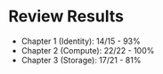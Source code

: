 # Review Results

* Chapter 1 (Identity): 14/15 - 93%
* Chapter 2 (Compute): 22/22 - 100%
* Chapter 3 (Storage): 17/21 - 81%

